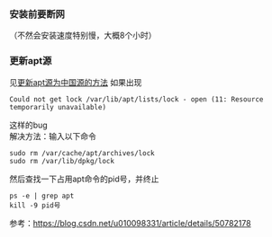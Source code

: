 ### 安装前要断网
（不然会安装速度特别慢，大概8个小时）
### 更新apt源
见[更新apt源为中国源的方法](https://github.com/meisa233/Working_Notes/blob/main/Latest_apt_sources_in_China.md)
如果出现
```
Could not get lock /var/lib/apt/lists/lock - open (11: Resource temporarily unavailable)
```
这样的bug<br />
解决方法：输入以下命令
```
sudo rm /var/cache/apt/archives/lock
sudo rm /var/lib/dpkg/lock
```
然后查找一下占用apt命令的pid号，并终止
```
ps -e | grep apt
kill -9 pid号
```

参考：https://blog.csdn.net/u010098331/article/details/50782178
